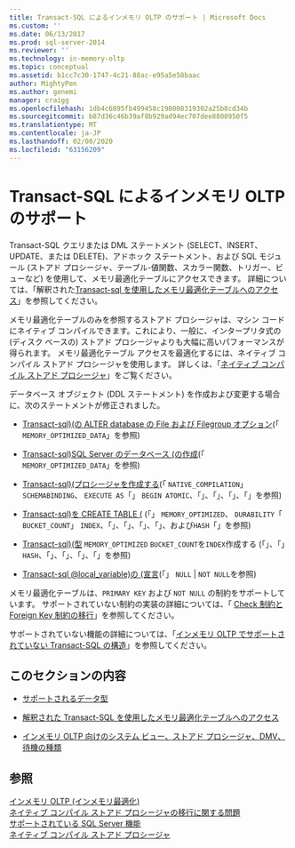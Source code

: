 ```yaml
---
title: Transact-SQL によるインメモリ OLTP のサポート | Microsoft Docs
ms.custom: ''
ms.date: 06/13/2017
ms.prod: sql-server-2014
ms.reviewer: ''
ms.technology: in-memory-oltp
ms.topic: conceptual
ms.assetid: b1cc7c30-1747-4c21-88ac-e95a5e58baac
author: MightyPen
ms.author: genemi
manager: craigg
ms.openlocfilehash: 1db4c6895fb499458c198008319302a25b8cd34b
ms.sourcegitcommit: b87d36c46b39af8b929ad94ec707dee8800950f5
ms.translationtype: MT
ms.contentlocale: ja-JP
ms.lasthandoff: 02/08/2020
ms.locfileid: "63156209"
---
```

# <a name="transact-sql-support-for-in-memory-oltp"></a>Transact-SQL によるインメモリ OLTP のサポート
  Transact-SQL クエリまたは DML ステートメント (SELECT、INSERT、UPDATE、または DELETE)、アドホック ステートメント、および SQL モジュール (ストアド プロシージャ、テーブル-値関数、スカラー関数、トリガー、ビューなど) を使用して、メモリ最適化テーブルにアクセスできます。 詳細については、「解釈された[Transact-sql を使用したメモリ最適化テーブルへのアクセス](accessing-memory-optimized-tables-using-interpreted-transact-sql.md)」を参照してください。  
  
 メモリ最適化テーブルのみを参照するストアド プロシージャは、マシン コードにネイティブ コンパイルできます。これにより、一般に、インタープリタ式の (ディスク ベースの) ストアド プロシージャよりも大幅に高いパフォーマンスが得られます。 メモリ最適化テーブル アクセスを最適化するには、ネイティブ コンパイル ストアド プロシージャを使用します。 詳しくは、「[ネイティブ コンパイル ストアド プロシージャ](natively-compiled-stored-procedures.md)」をご覧ください。  
  
 データベース オブジェクト (DDL ステートメント) を作成および変更する場合に、次のステートメントが修正されました。  
  
-   [Transact-sql&#41;&#40;の ALTER database の File および Filegroup オプション](/sql/t-sql/statements/alter-database-transact-sql-file-and-filegroup-options)(「 `MEMORY_OPTIMIZED_DATA`」を参照)  
  
-   [Transact-sql&#41;SQL Server のデータベース &#40;の作成](/sql/t-sql/statements/create-database-sql-server-transact-sql)(「 `MEMORY_OPTIMIZED_DATA`」を参照)  
  
-   [Transact-sql&#41;&#40;プロシージャを作成する](/sql/t-sql/statements/create-procedure-transact-sql)(「 `NATIVE_COMPILATION`」 `SCHEMABINDING`、 `EXECUTE AS`「」 `BEGIN ATOMIC`、「」、「」、「」、「」を参照)  
  
-   [Transact-sql&#41;を CREATE TABLE &#40;](/sql/t-sql/statements/create-table-transact-sql) (「」 `MEMORY_OPTIMIZED`、 `DURABILITY`「 `BUCKET_COUNT`」 `INDEX`、「」、「」、「」、「」、および`HASH`「」を参照)  
  
-   [Transact-sql&#41;&#40;型](/sql/t-sql/statements/create-type-transact-sql) `MEMORY_OPTIMIZED` `BUCKET_COUNT`を`INDEX`作成する (「」、「」 `HASH`、「」、「」、「」、「」を参照)  
  
-   [Transact-sql @local_variable&#41;の &#40;宣言](/sql/t-sql/language-elements/declare-local-variable-transact-sql)(「」 `NULL`  |  `NOT NULL`を参照)  
  
 メモリ最適化テーブルは、`PRIMARY KEY` および `NOT NULL` の制約をサポートしています。 サポートされていない制約の実装の詳細については、「 [Check 制約と Foreign Key 制約の移行](../../database-engine/migrating-check-and-foreign-key-constraints.md)」を参照してください。  
  
 サポートされていない機能の詳細については、「[インメモリ OLTP でサポートされていない Transact-SQL の構造](transact-sql-constructs-not-supported-by-in-memory-oltp.md)」を参照してください。  
  
## <a name="in-this-section"></a>このセクションの内容  
  
-   [サポートされるデータ型](supported-data-types-for-in-memory-oltp.md)  
  
-   [解釈された Transact-SQL を使用したメモリ最適化テーブルへのアクセス](accessing-memory-optimized-tables-using-interpreted-transact-sql.md)  
  
-   [インメモリ OLTP 向けのシステム ビュー、ストアド プロシージャ、DMV、待機の種類](../../database-engine/system-views-stored-procedures-dmvs-and-wait-types-for-in-memory-oltp.md)  
  
## <a name="see-also"></a>参照  
 [インメモリ OLTP &#40;インメモリ最適化&#41;](in-memory-oltp-in-memory-optimization.md)   
 [ネイティブ コンパイル ストアド プロシージャの移行に関する問題](migration-issues-for-natively-compiled-stored-procedures.md)   
 [サポートされている SQL Server 機能](unsupported-sql-server-features-for-in-memory-oltp.md)   
 [ネイティブ コンパイル ストアド プロシージャ](natively-compiled-stored-procedures.md)  
  
  
